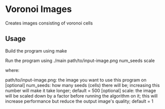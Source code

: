 # Voronoi Images
Creates images consisting of voronoi cells

## Usage

Build the program using
    make


Run the program using
    ./main path/to/input-image.png num_seeds scale

where:

path/to/input-image.png: the image you want to use this program on
[optional] num_seeds: how many seeds (cells) there will be; increasing this number will make it take longer; default = 500
[optional] scale: the image will be scaled down by a factor before running the algorithm on it; this will increase performance but reduce the output image's quality; default = 1
